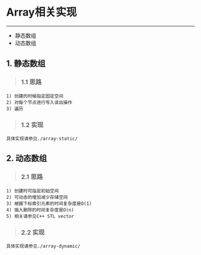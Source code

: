 # **Array相关实现** #
***

* 静态数组
* 动态数组


## **1. 静态数组** ##
> ### **1.1 思路** ###
    1) 创建的时候指定固定空间 
    2) 对每个节点进行写入读出操作
    3) 遍历
> ### **1.2 实现** ###
    具体实现请参见./array-static/



## **2. 动态数组** ##
> ### **2.1 思路** ###
    1) 创建时可指定初始空间
    2) 可动态的增加减少存储空间
    3) 根据下标索引元素的时间复杂度是O(1)
    4) 插入删除的时间复杂度是O(n)
    5) 相关请参见C++ STL vector
> ### **2.2 实现** ###
    具体实现请参见./array-dynamic/
